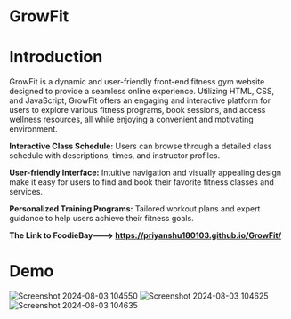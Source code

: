 # GrowFit

# Introduction
GrowFit is a dynamic and user-friendly front-end fitness gym website designed to provide a seamless online experience. Utilizing HTML, CSS, and JavaScript, GrowFit offers an engaging and interactive platform for users to explore various fitness programs, book sessions, and access wellness resources, all while enjoying a convenient and motivating environment.

**Interactive Class Schedule:** Users can browse through a detailed class schedule with descriptions, times, and instructor profiles.

**User-friendly Interface:** Intuitive navigation and visually appealing design make it easy for users to find and book their favorite fitness classes and services.

**Personalized Training Programs:** Tailored workout plans and expert guidance to help users achieve their fitness goals.

**The Link to FoodieBay---> https://priyanshu180103.github.io/GrowFit/**

# Demo
![Screenshot 2024-08-03 104550](https://github.com/user-attachments/assets/647ae8b2-10bb-46b2-846b-223b2c71df9d)
![Screenshot 2024-08-03 104625](https://github.com/user-attachments/assets/5581a39a-e3b2-4ab8-b9d3-220f4bb873dd)
![Screenshot 2024-08-03 104635](https://github.com/user-attachments/assets/7b0fed08-7c9c-4320-9e6c-683bd7298a68)
